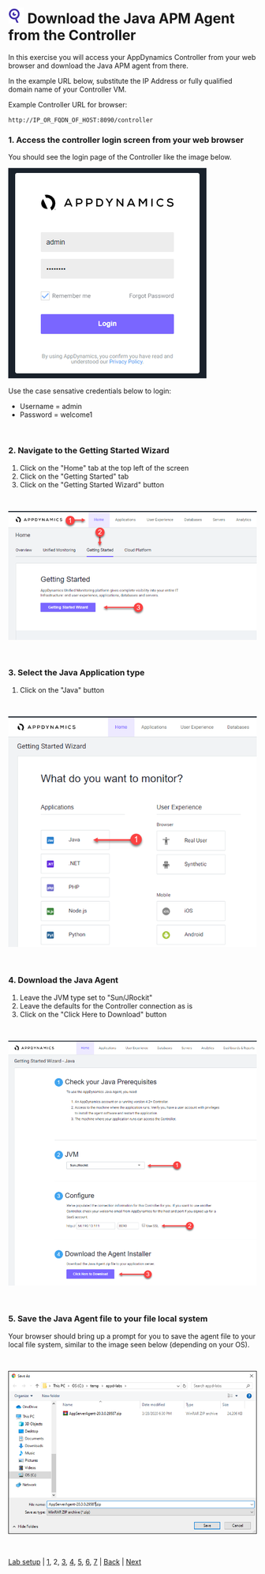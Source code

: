 ![Lab Icon](./assets/images/lab-icon.png) Download the Java APM Agent from the Controller
=========================================================================

In this exercise you will access your AppDynamics Controller from your web browser and download the Java APM agent from there.  

In the example URL below, substitute the IP Address or fully qualified domain name of your Controller VM. 

Example Controller URL for browser:

```
http://IP_OR_FQDN_OF_HOST:8090/controller
```

### **1.** Access the controller login screen from your web browser
You should see the login page of the Controller like the image below.

![Controller Login Screen](./assets/images/02-controller-login.png)

Use the case sensative credentials below to login:

- Username = admin 
- Password = welcome1

<br>

### **2.** Navigate to the Getting Started Wizard

1. Click on the "Home" tab at the top left of the screen
2. Click on the "Getting Started" tab
3. Click on the "Getting Started Wizard" button

<br>

![Download Wizard 1](./assets/images/02-download-wizard-01.png)

<br>

### **3.** Select the Java Application type

1. Click on the "Java" button

<br>

![Download Wizard 2](./assets/images/02-download-wizard-02.png)

<br>

### **4.** Download the Java Agent

1. Leave the JVM type set to "Sun/JRockit"
2. Leave the defaults for the Controller connection as is
3. Click on the "Click Here to Download" button

<br>

![Download Wizard 3](./assets/images/02-download-wizard-03.png)

<br>

### **5.** Save the Java Agent file to your file local system

Your browser should bring up a prompt for you to save the agent file to your local file system, similar to the image seen below (depending on your OS).

<br>

![Download Wizard 4](./assets/images/02-download-wizard-04.png)

<br>

[Lab setup](../00-appd-vm-setup-101/lab-exercise-01.md) | [1](lab-exercise-01.md), 2, [3](lab-exercise-03.md), [4](lab-exercise-04.md), [5](lab-exercise-05.md), [6](lab-exercise-06.md), [7](lab-exercise-07.md) | [Back](lab-exercise-01.md) | [Next](lab-exercise-03.md)
